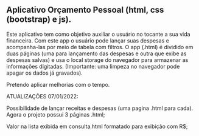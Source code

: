 ## Aplicativo Orçamento Pessoal (html, css (bootstrap) e js).

Este aplicativo tem como objetivo auxiliar o usuário no tocante a sua vida financeira. Com este app o usuário pode lançar suas despesas e acompanha-las por meio de tabela com filtros.
O app (.html) é dividido em duas páginas (uma para lançamento das despesas e outra que exibe as despesas salvas) e usa o local storage do navegador para armazenar as informações digitadas.
(Importante: uma limpeza no navegador pode apagar os dados já gravados).

Pretendo aplicar melhorias com o tempo.

ATUALIZAÇÕES 07/01/2022:

Possibilidade de lançar receitas e despesas (uma pagina .html para cada). Agora o projeto possui 3 páginas .html;

Valor na lista exibida em consulta.html formatado para exibição com R$;
